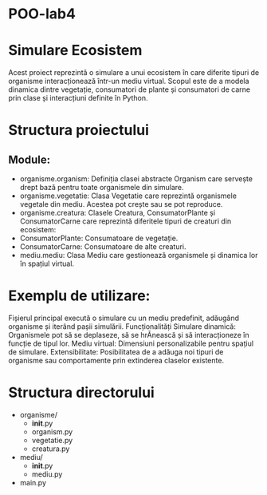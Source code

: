 # POO-lab4
# Simulare Ecosistem

Acest proiect reprezintă o simulare a unui ecosistem în care diferite tipuri de organisme interacționează într-un mediu virtual. Scopul este de a modela dinamica dintre vegetație, consumatori de plante și consumatori de carne prin clase și interacțiuni definite în Python.

# Structura proiectului

## Module:
- organisme.organism:
Definiția clasei abstracte Organism care servește drept bază pentru toate organismele din simulare.
- organisme.vegetatie:
Clasa Vegetatie care reprezintă organismele vegetale din mediu. Acestea pot crește sau se pot reproduce.
- organisme.creatura:
Clasele Creatura, ConsumatorPlante și ConsumatorCarne care reprezintă diferitele tipuri de creaturi din ecosistem:
- ConsumatorPlante: Consumatoare de vegetație.
- ConsumatorCarne: Consumatoare de alte creaturi.
- mediu.mediu:
Clasa Mediu care gestionează organismele și dinamica lor în spațiul virtual.
# Exemplu de utilizare:
Fișierul principal execută o simulare cu un mediu predefinit, adăugând organisme și iterând pașii simulării.
Funcționalități
Simulare dinamică:
Organismele pot să se deplaseze, să se hrĂnească și să interacționeze în funcție de tipul lor.
Mediu virtual:
Dimensiuni personalizabile pentru spațiul de simulare.
Extensibilitate:
Posibilitatea de a adăuga noi tipuri de organisme sau comportamente prin extinderea claselor existente.

# Structura directorului
- organisme/
  - __init__.py
  - organism.py
  - vegetatie.py
  - creatura.py
- mediu/
  - __init__.py
  - mediu.py
- main.py
